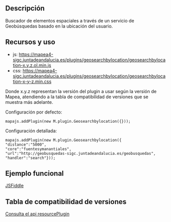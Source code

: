 ## Descripción

Buscador de elementos espaciales a través de un servicio de Geobúsquedas basado en la ubicación del usuario.

## Recursos y uso

- js: https://mapea4-sigc.juntadeandalucia.es/plugins/geosearchbylocation/geosearchbylocation-x.y.z.ol.min.js
- css: https://mapea4-sigc.juntadeandalucia.es/plugins/geosearchbylocation/geosearchbylocation-x-y-z.min.css  

Donde x.y.z representan la versión del plugin a usar según la versión de Mapea, atendiendo a la tabla de compatibilidad de versiones que se muestra más adelante.  

Configuración por defecto:
```
mapajs.addPlugin(new M.plugin.Geosearchbylocation({}));
```

Configuración detallada:
```
mapajs.addPlugin(new M.plugin.Geosearchbylocation({
"distance":"5000",
"core":"fuentesymanantiales",
"url":"http://geobusquedas-sigc.juntadeandalucia.es/geobusquedas",
"handler":"search"}));
```

## Ejemplo funcional

[JSFiddle](https://jsfiddle.net/sigcJunta/hwq8at6e/)

## Tabla de compatibilidad de versiones   
[Consulta el api resourcePlugin](https://mapea4-sigc.juntadeandalucia.es/mapea/api/actions/resourcesPlugins?name=geosearchbylocation)
